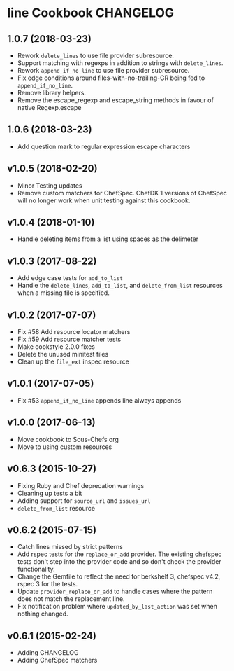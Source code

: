 # line Cookbook CHANGELOG

## 1.0.7 (2018-03-23)

- Rework `delete_lines` to use file provider subresource.
- Support matching with regexps in addition to strings with `delete_lines`.
- Rework `append_if_no_line` to use file provider subresource.
- Fix edge conditions around files-with-no-trailing-CR being fed to `append_if_no_line`.
- Remove library helpers.
- Remove the escape_regexp and escape_string methods in favour of native Regexp.escape

## 1.0.6 (2018-03-23)

- Add question mark to regular expression escape characters

## v1.0.5 (2018-02-20)

- Minor Testing updates
- Remove custom matchers for ChefSpec. ChefDK 1 versions of ChefSpec will no longer work when unit testing against this cookbook.

## v1.0.4 (2018-01-10)

- Handle deleting items from a list using spaces as the delimeter

## v1.0.3 (2017-08-22)

- Add edge case tests for `add_to_list`
- Handle the `delete_lines`, `add_to_list`, and `delete_from_list` resources when a missing file is specified.

## v1.0.2 (2017-07-07)

- Fix #58 Add resource locator matchers
- Fix #59 Add resource matcher tests
- Make cookstyle 2.0.0 fixes
- Delete the unused minitest files
- Clean up the `file_ext` inspec resource

## v1.0.1 (2017-07-05)

- Fix #53 `append_if_no_line` appends line always appends

## v1.0.0 (2017-06-13)

- Move cookbook to Sous-Chefs org
- Move to using custom resources

## v0.6.3 (2015-10-27)

- Fixing Ruby and Chef deprecation warnings
- Cleaning up tests a bit
- Adding support for `source_url` and `issues_url`
- `delete_from_list` resource

## v0.6.2 (2015-07-15)

- Catch lines missed by strict patterns
- Add rspec tests for the `replace_or_add` provider. The existing chefspec tests don't step into the provider code and so don't check the provider functionality.
- Change the Gemfile to reflect the need for berkshelf 3, chefspec v4.2, rspec 3 for the tests.
- Update `provider_replace_or_add` to handle cases where the pattern does not match the replacement line.
- Fix notification problem where `updated_by_last_action` was set when nothing changed.

## v0.6.1 (2015-02-24)

- Adding CHANGELOG
- Adding ChefSpec matchers
